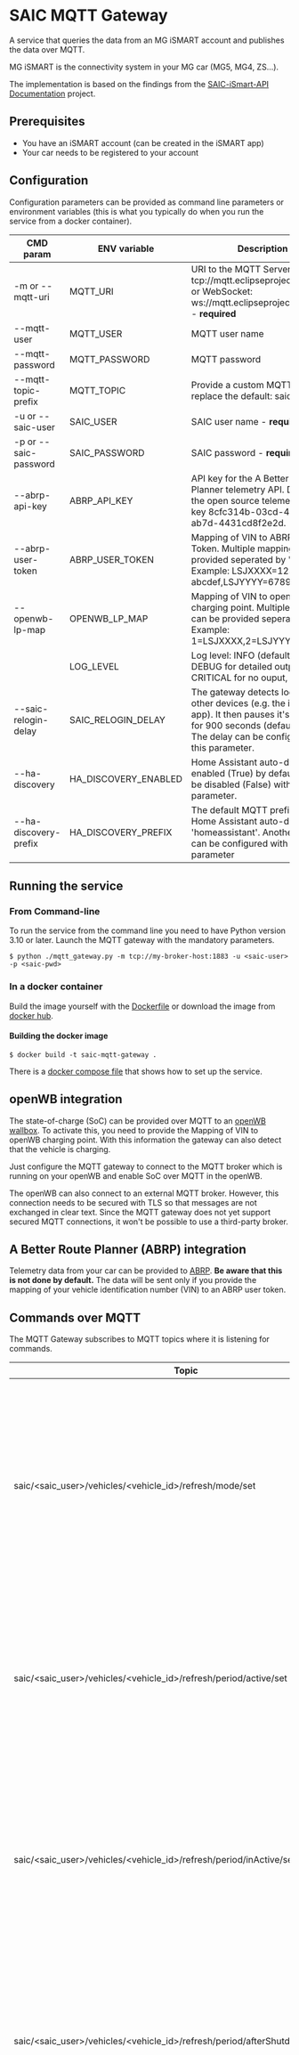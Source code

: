 # SAIC MQTT Gateway

A service that queries the data from an MG iSMART account and publishes the data over MQTT.

MG iSMART is the connectivity system in your MG car (MG5, MG4, ZS...).

The implementation is based on the findings from the [SAIC-iSmart-API Documentation](https://github.com/SAIC-iSmart-API/documentation) project.

## Prerequisites

* You have an iSMART account (can be created in the iSMART app)
* Your car needs to be registered to your account

## Configuration

Configuration parameters can be provided as command line parameters or environment variables (this is what you typically do when you run the service from a docker container).

| CMD param             | ENV variable          | Description                                                                                                                                                                         |
|-----------------------|-----------------------|-------------------------------------------------------------------------------------------------------------------------------------------------------------------------------------|
| -m or --mqtt-uri      | MQTT_URI              | URI to the MQTT Server. TCP: tcp://mqtt.eclipseprojects.io:1883 or WebSocket: ws://mqtt.eclipseprojects.io:9001 - **required**                                                      |
| --mqtt-user           | MQTT_USER             | MQTT user name                                                                                                                                                                      |
| --mqtt-password       | MQTT_PASSWORD         | MQTT password                                                                                                                                                                       |
| --mqtt-topic-prefix   | MQTT_TOPIC            | Provide a custom MQTT prefix to replace the default: saic                                                                                                                           |
| -u or --saic-user     | SAIC_USER             | SAIC user name - **required**                                                                                                                                                       |
| -p or --saic-password | SAIC_PASSWORD         | SAIC password - **required**                                                                                                                                                        |
| --abrp-api-key        | ABRP_API_KEY          | API key for the A Better Route Planner telemetry API. Default is the open source telemetry API key 8cfc314b-03cd-4efe-ab7d-4431cd8f2e2d.                                            |
| --abrp-user-token     | ABRP_USER_TOKEN       | Mapping of VIN to ABRP User Token. Multiple mappings can be provided seperated by ',' Example: LSJXXXX=12345-abcdef,LSJYYYY=67890-ghijkl                                            |
| --openwb-lp-map       | OPENWB_LP_MAP         | Mapping of VIN to openWB charging point. Multiple mappings can be provided seperated by ',' Example: 1=LSJXXXX,2=LSJYYYY                                                            |
|                       | LOG_LEVEL             | Log level: INFO (default), use DEBUG for detailed output, use CRITICAL for no ouput, [more info](https://docs.python.org/3/library/logging.html#levels)                             |
| --saic-relogin-delay  | SAIC_RELOGIN_DELAY    | The gateway detects logins from other devices (e.g. the iSMART app). It then pauses it's activity for 900 seconds (default value). The delay can be configured with this parameter. |
| --ha-discovery        | HA_DISCOVERY_ENABLED  | Home Assistant auto-discovery is enabled (True) by default. It can be disabled (False) with this parameter.                                                                         |
| --ha-discovery-prefix | HA_DISCOVERY_PREFIX   | The default MQTT prefix for Home Assistant auto-discovery is 'homeassistant'. Another prefix can be configured with this parameter                                                  |                                                                                                                     


## Running the service

### From Command-line

To run the service from the command line you need to have Python version 3.10 or later.
Launch the MQTT gateway with the mandatory parameters.

```
$ python ./mqtt_gateway.py -m tcp://my-broker-host:1883 -u <saic-user> -p <saic-pwd>
```

### In a docker container

Build the image yourself with the [Dockerfile](Dockerfile) or download the image from [docker hub](https://hub.docker.com/r/saicismartapi/saic-python-mqtt-gateway).

#### Building the docker image
```
$ docker build -t saic-mqtt-gateway .
```

There is a [docker compose file](docker-compose.yml) that shows how to set up the service.

## openWB integration

The state-of-charge (SoC) can be provided over MQTT to an [openWB wallbox](https://openwb.de). To activate this, you need to provide the Mapping of VIN to openWB charging point. With this information the gateway can also detect that the vehicle is charging.

Just configure the MQTT gateway to connect to the MQTT broker which is running on your openWB and enable SoC over MQTT in the openWB.

The openWB can also connect to an external MQTT broker. However, this connection needs to be secured with TLS so that messages are not exchanged in clear text. Since the MQTT gateway does not yet support secured MQTT connections, it won't be possible to use a third-party broker.

## A Better Route Planner (ABRP) integration

Telemetry data from your car can be provided to [ABRP](https://abetterrouteplanner.com/). **Be aware that this is not done by default.** The data will be sent only if you provide the mapping of your vehicle identification number (VIN) to an ABRP user token.

## Commands over MQTT

The MQTT Gateway subscribes to MQTT topics where it is listening for commands.

| Topic                                                                          | Value range                 | Description                                                                                                                                                                                                                            |
|--------------------------------------------------------------------------------|-----------------------------|----------------------------------------------------------------------------------------------------------------------------------------------------------------------------------------------------------------------------------------|
| saic/<saic_user>/vehicles/<vehicle_id>/refresh/mode/set                        | periodic/off/force          | The gateway queries the vehicle and charge status periodically after a vehicle start event has happened (default value: periodic. The periodic refresh can be switched off (value: off). A refresh can also be forced (value: force). |
| saic/<saic_user>/vehicles/<vehicle_id>/refresh/period/active/set               | refresh interval in seconds | In case a vehicle start event has occurred, the gateway queries the status every 30 seconds (default value). The refresh interval can be modified with this topic.                                                                     |
| saic/<saic_user>/vehicles/<vehicle_id>/refresh/period/inActive/set             | refresh interval in seconds | Vehicle and charge status are queried once per day (default value: 86400) independently from any event. Changing this to a lower value might affect the 12V battery of your vehicle. Be very careful!                                  |
| saic/<saic_user>/vehicles/<vehicle_id>/refresh/period/afterShutdown/set        | refresh interval in seconds | After the vehicle has been shutdown, the gateway queries the status every 120 seconds (default value). The refresh interval can be modified with this topic.                                                                           |
| saic/<saic_user>/vehicles/<vehicle_id>/refresh/period/inActiveGrace/set        | grace period in seconds     | After the vehicle has been shutdown, the gateway continues to query the state for 600 seconds (default value). The duration of this extended query period can be modified with this topic.                                             |
| saic/<saic_user>/vehicles/<vehicle_id>/doors/locked/set                        | true/false                  | Lock or unlock your car. This is not always working. It might take some time until it takes effect. Don't trust this feature. Use your car key!                                                                                        |
| saic/<saic_user>/vehicles/<vehicle_id>/climate/rearWindowDefrosterHeating/set  | on/off                      | Turn rear window defroster heating on or off. This is not always working. It might take some time until it takes effect.                                                                                                               |
| saic/<saic_user>/vehicles/<vehicle_id>/climate/frontWindowDefrosterHeating/set | on/off                      | Turn front window defroster heating on or off                                                                                                                                                                                          |
| saic/<saic_user>/vehicles/<vehicle_id>/climate/remoteClimateState/set          | on/off/front/blowingOnly    | Turn A/C on or off, activate A/C blowing (front) or blowing only (blowingOnly)                                                                                                                                                         |
| saic/<saic_user>/vehicles/<vehicle_id>/drivetrain/hvBatteryActive/set          | true/false                  | Overwrite high voltage battery state (Don't touch this unless you know what you are doing!)                                                                                                                                            |
| saic/<saic_user>/vehicles/<vehicle_id>/drivetrain/charging/set                 | true/false                  | Start (true) or stop (false) charging                                                                                                                                                                                                  |
| saic/<saic_user>/vehicles/<vehicle_id>/drivetrain/socTarget/set                | [40,50,60,70,80,90,100]     | Target SoC in percent. Only values from the defined value range are valid.                                                                                                                                                             |



## Home Assistant auto-discovery

The gateway supports [Home Assistant MQTT discovery](https://www.home-assistant.io/integrations/mqtt#mqtt-discovery). It publishes configuration information so that the vehicle appears as a MQTT device. This will save you a lot of configuration effort since all the entities provided by the vehicle will automatically show-up in Home Assistant.
